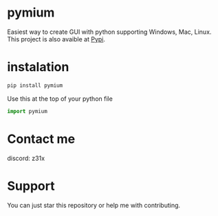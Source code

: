 # pymium
Easiest way to create GUI with python supporting Windows, Mac, Linux.
This project is also avaible at [Pypi](https://pypi.org/p/pymium).

# instalation
```python
pip install pymium
```
Use this at the top of your python file
```python
import pymium
```

# Contact me
discord: z31x

# Support
You can just star this repository or help me with contributing.
